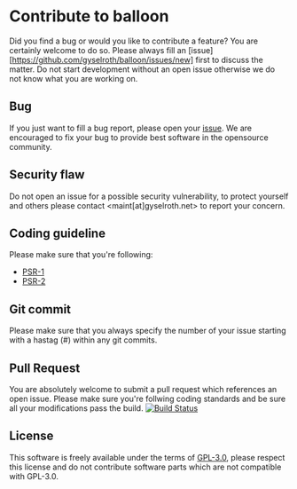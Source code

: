 # Contribute to balloon
Did you find a bug or would you like to contribute a feature? You are certainly welcome to do so.
Please always fill an [issue][https://github.com/gyselroth/balloon/issues/new] first to discuss the matter.
Do not start development without an open issue otherwise we do not know what you are working on. 

## Bug
If you just want to fill a bug report, please open your [issue](https://github.com/gyselroth/balloon/issues/new).
We are encouraged to fix your bug to provide best software in the opensource community.

## Security flaw
Do not open an issue for a possible security vulnerability, to protect yourself and others please contact <maint[at]gyselroth.net>
to report your concern.

## Coding guideline
Please make sure that you're following:
* [PSR-1](http://www.php-fig.org/psr/psr-1/)
* [PSR-2](http://www.php-fig.org/psr/psr-2/)

## Git commit 
Please make sure that you always specify the number of your issue starting with a hastag (#) within any git commits.

## Pull Request
You are absolutely welcome to submit a pull request which references an open issue. Please make sure you're follwing coding standards 
and be sure all your modifications pass the build.
[![Build Status](https://travis-ci.org/gyselroth/balloon.svg?branch=v2)](https://travis-ci.org/gyselroth/balloon)

## License
This software is freely available under the terms of [GPL-3.0](https://github.com/gyselroth/balloon/LICENSE), please respect this license
and do not contribute software parts which are not compatible with GPL-3.0.
